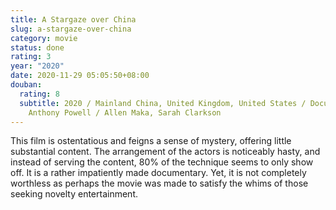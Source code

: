 ```yaml
---
title: A Stargaze over China
slug: a-stargaze-over-china
category: movie
status: done
rating: 3
year: "2020"
date: 2020-11-29 05:05:50+08:00
douban:
  rating: 8
  subtitle: 2020 / Mainland China, United Kingdom, United States / Documentary /
    Anthony Powell / Allen Maka, Sarah Clarkson
---
```


This film is ostentatious and feigns a sense of mystery, offering little substantial content. The arrangement of the actors is noticeably hasty, and instead of serving the content, 80% of the technique seems to only show off. It is a rather impatiently made documentary. Yet, it is not completely worthless as perhaps the movie was made to satisfy the whims of those seeking novelty entertainment.
